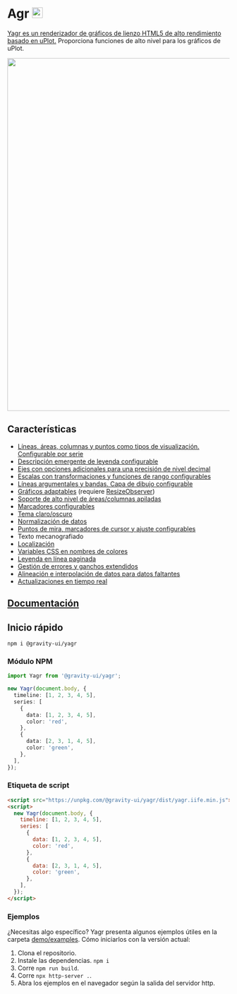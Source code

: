# Agr <img src="https://raw.githubusercontent.com/gravity-ui/yagr/main/docs/assets/yagr.svg" width="24px" height="24px" />

[Yagr es un renderizador de gráficos de lienzo HTML5 de alto rendimiento basado en uPlot.](https://github.com/leeoniya/uPlot) Proporciona funciones de alto nivel para los gráficos de uPlot.

<img src="https://raw.githubusercontent.com/gravity-ui/yagr/main/docs/assets/demo.png" width="800" />

## Características

- [Líneas, áreas, columnas y puntos como tipos de visualización. Configurable por serie](https://yagr.tech/en/api/visualization)
- [Descripción emergente de leyenda configurable](https://yagr.tech/en/plugins/tooltip)
- [Ejes con opciones adicionales para una precisión de nivel decimal](https://yagr.tech/en/api/axes)
- [Escalas con transformaciones y funciones de rango configurables](https://yagr.tech/en/api/scales)
- [Líneas argumentales y bandas. Capa de dibujo configurable](https://yagr.tech/en/plugins/plot-lines)
- [Gráficos adaptables](https://yagr.tech/en/api/settings#adaptivity) (requiere [ResizeObserver](https://developer.mozilla.org/en-US/docs/Web/API/ResizeObserver))
- [Soporte de alto nivel de áreas/columnas apiladas](https://yagr.tech/en/api/scales#stacking)
- [Marcadores configurables](./docs/api/markers.md)
- [Tema claro/oscuro](https://yagr.tech/en/api/settings#theme)
- [Normalización de datos](https://yagr.tech/en/api/scales#normalization)
- [Puntos de mira, marcadores de cursor y ajuste configurables](https://yagr.tech/en/api/cursor)
- Texto mecanografiado
- [Localización](https://yagr.tech/en/api/settings#localization)
- [Variables CSS en nombres de colores](https://yagr.tech/en/api/css)
- [Leyenda en línea paginada](https://yagr.tech/en/plugins/legend)
- [Gestión de errores y ganchos extendidos](https://yagr.tech/en/api/lifecycle)
- [Alineación e interpolación de datos para datos faltantes](https://yagr.tech/en/api/data-processing)
- [Actualizaciones en tiempo real](https://yagr.tech/en/api/dynamic-updates)

## [Documentación](https://yagr.tech)

## Inicio rápido

```
npm i @gravity-ui/yagr
```

### Módulo NPM

```typescript
import Yagr from '@gravity-ui/yagr';

new Yagr(document.body, {
  timeline: [1, 2, 3, 4, 5],
  series: [
    {
      data: [1, 2, 3, 4, 5],
      color: 'red',
    },
    {
      data: [2, 3, 1, 4, 5],
      color: 'green',
    },
  ],
});
```

### Etiqueta de script

```html
<script src="https://unpkg.com/@gravity-ui/yagr/dist/yagr.iife.min.js"></script>
<script>
  new Yagr(document.body, {
    timeline: [1, 2, 3, 4, 5],
    series: [
      {
        data: [1, 2, 3, 4, 5],
        color: 'red',
      },
      {
        data: [2, 3, 1, 4, 5],
        color: 'green',
      },
    ],
  });
</script>
```

### Ejemplos

¿Necesitas algo específico? Yagr presenta algunos ejemplos útiles en la carpeta [demo/examples](./demo/examples/). Cómo iniciarlos con la versión actual:

1. Clona el repositorio.
2. Instale las dependencias. `npm i`
3. Corre `npm run build`.
4. Corre `npx http-server .`.
5. Abra los ejemplos en el navegador según la salida del servidor http.

